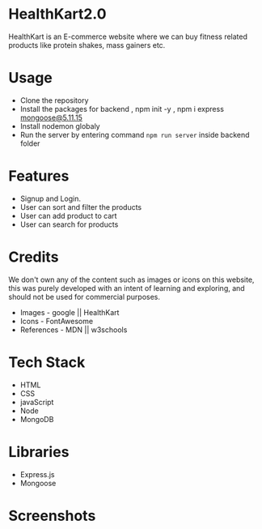 # HealthKart2.0
HealthKart is an E-commerce website where we can buy fitness related products like protein shakes, mass gainers etc.

# Usage

* Clone the repository
* Install the packages for backend , npm init -y , npm i express mongoose@5.11.15
* Install nodemon globaly
* Run the server by entering command `npm run server` inside backend folder

# Features

* Signup and Login.
* User can sort and filter the products
* User can add product to cart
* User can search for products

# Credits

We don't own any of the content such as images or icons on this website, this was purely developed with an intent of learning and exploring, and should not be used for commercial purposes.

* Images - google || HealthKart
* Icons - FontAwesome
* References - MDN || w3schools

# Tech Stack

* HTML
* CSS
* javaScript
* Node
* MongoDB

# Libraries

* Express.js
* Mongoose

# Screenshots
